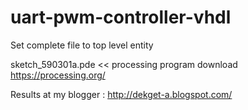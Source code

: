 # uart-pwm-controller-vhdl

Set complete file to top level entity

sketch_590301a.pde << processing program download https://processing.org/
 
Results at my blogger : http://dekget-a.blogspot.com/  
